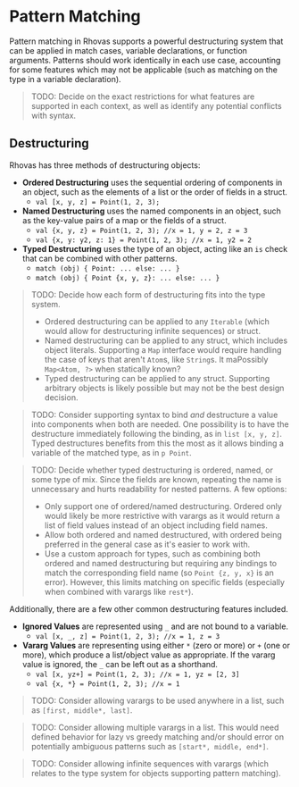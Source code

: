 # Pattern Matching

Pattern matching in Rhovas supports a powerful destructuring system that can be
applied in match cases, variable declarations, or function arguments. Patterns
should work identically in each use case, accounting for some features which
may not be applicable (such as matching on the type in a variable declaration).

> TODO: Decide on the exact restrictions for what features are supported in each
> context, as well as identify any potential conflicts with syntax.

## Destructuring

Rhovas has three methods of destructuring objects:

 - **Ordered Destructuring** uses the sequential ordering of components in an
   object, such as the elements of a list or the order of fields in a struct.
    - `val [x, y, z] = Point(1, 2, 3);`
 - **Named Destructuring** uses the named components in an object, such as the
   key-value pairs of a map or the fields of a struct.
    - `val {x, y, z} = Point(1, 2, 3); //x = 1, y = 2, z = 3`
    - `val {x, y: y2, z: 1} = Point(1, 2, 3); //x = 1, y2 = 2`
 - **Typed Destructuring** uses the type of an object, acting like an `is` check
   that can be combined with other patterns.
    - `match (obj) { Point: ... else: ... }`
    - `match (obj) { Point {x, y, z}: ... else: ... }`

> TODO: Decide how each form of destructuring fits into the type system.
>
>  - Ordered destructuring can be applied to any `Iterable` (which would allow
>    for destructuring infinite sequences) or struct.
>  - Named destructuring can be applied to any struct, which includes object
>    literals. Supporting a `Map` interface would require handling the case of
>    keys that aren't `Atom`s, like `String`s. It maPossibly `Map<Atom, ?>` when statically known?
>  - Typed destructuring can be applied to any struct. Supporting arbitrary
>    objects is likely possible but may not be the best design decision.

> TODO: Consider supporting syntax to bind _and_ destructure a value into
> components when both are needed. One possibility is to have the destructure
> immediately following the binding, as in `list [x, y, z]`. Typed destructures
> benefits from this the most as it allows binding a variable of the matched
> type, as in `p Point`.

> TODO: Decide whether typed destructuring is ordered, named, or some type of
> mix. Since the fields are known, repeating the name is unnecessary and hurts
> readability for nested patterns. A few options:
>
>  - Only support one of ordered/named destructuring. Ordered only would likely
>    be more restrictive with varargs as it would return a list of field values
>    instead of an object including field names.
>  - Allow both ordered and named destructured, with ordered being preferred in
>    the general case as it's easier to work with.
>  - Use a custom approach for types, such as combining both ordered and named
>    destructuring but requiring any bindings to match the corresponding field
>    name (so `Point {z, y, x}` is an error). However, this limits matching on
>    specific fields (especially when combined with varargs like `rest*`).

Additionally, there are a few other common destructuring features included.

 - **Ignored Values** are represented using `_` and are not bound to a variable.
    - `val [x, _, z] = Point(1, 2, 3); //x = 1, z = 3`
 - **Vararg Values** are representing using either `*` (zero or more) or `+`
   (one or more), which produce a list/object value as appropriate. If the
   vararg value is ignored, the `_` can be left out as a shorthand.
    - `val [x, yz+] = Point(1, 2, 3); //x = 1, yz = [2, 3]`
    - `val {x, *} = Point(1, 2, 3); //x = 1`

> TODO: Consider allowing varargs to be used anywhere in a list, such as
> `[first, middle*, last]`.

> TODO: Consider allowing multiple varargs in a list. This would need defined
> behavior for lazy vs greedy matching and/or should error on potentially
> ambiguous patterns such as `[start*, middle, end*]`.

> TODO: Consider allowing infinite sequences with varargs (which relates to the
> type system for objects supporting pattern matching).
